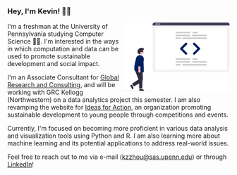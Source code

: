 ### Hey, I'm Kevin! 👋🏼
<img align = "right" src = "graphic.png" width = "240">

I'm a freshman at the University of Pennsylvania studying Computer Science 👨‍💻.  I'm interested in the ways in which computation and data can be used to promote sustainable development and social impact.

I'm an Associate Consultant for [Global Research and Consulting](https://www.grcglobalgroup.com/), and will be working with GRC Kellogg (Northwestern) on a data analytics project this semester.  I am also revamping the website for [Ideas for Action](https://ideas4action.org/), an organization promoting sustainable development to young people through competitions and events.

Currently, I'm focused on becoming more proficient in various data analysis and visualization tools using Python and R.  I am also learning more about machine learning and its potential applications to address real-world issues.

Feel free to reach out to me via e-mail (kzzhou@sas.upenn.edu) or through [LinkedIn](https://www.linkedin.com/in/kzzhou)!